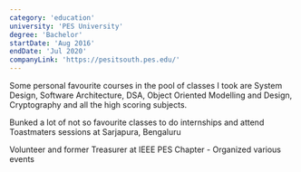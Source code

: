 ```yaml
---
category: 'education'
university: 'PES University'
degree: 'Bachelor'
startDate: 'Aug 2016'
endDate: 'Jul 2020'
companyLink: 'https://pesitsouth.pes.edu/'
---
```


Some personal favourite courses in the pool of classes I took are System Design, Software Architecture, DSA, Object Oriented Modelling and Design, Cryptography and all the high scoring subjects.

Bunked a lot of not so favourite classes to do internships and attend Toastmaters sessions at Sarjapura, Bengaluru

Volunteer and former Treasurer at IEEE PES Chapter - Organized various events
